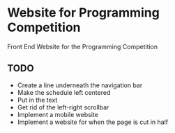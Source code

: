 # Website for Programming Competition
Front End Website for the Programming Competition 

## TODO

* Create a line underneath the navigation bar
* Make the schedule left centered
* Put in the text
* Get rid of the left-right scrollbar
* Implement a mobile website
* Implement a website for when the page is cut in half

